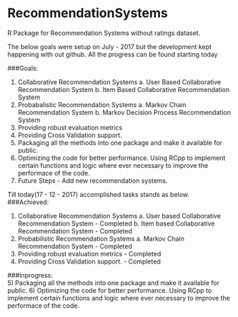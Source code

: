 # RecommendationSystems
R Package for Recommendation Systems without ratings dataset.

The below goals were setup on July - 2017 but the development kept happening with out github.
All the progress can be found starting today 

###Goals:
1) Collaborative Recommendation Systems
    a. User Based Collaborative Recommendation System
    b. Item Based Collaborative Recommendation System
2) Probabalistic Recommendation Systems
    a. Markov Chain Recommendation System
    b. Markov Decision Process Recommendation System
3) Providing robust evaluation metrics
4) Providing Cross Validation support.
5) Packaging all the methods into one package and make it available for public.
6) Optimizing the code for better performance. Using RCpp to implement certain functions and logic where ever necessary to improve the performace of the code.
7) Future Steps - Add new recommendation systems.

Till today(17 - 12 - 2017) accomplished tasks stands as below.  
###Achieved:
1) Collaborative Recommendation Systems
    a. User based Collaborative Recommendation System - Completed
    b. Item based Collaborative Recommendation System - Completed
2) Probabilistic Recommendation Systems
    a. Markov Chain Recommendation System             - Completed
3) Providing robust evaluation metrics                - Completed
4) Providing Cross Validation support.                - Completed  
      
      
###Inprogress:  
5) Packaging all the methods into one package and make it available for public.
6) Optimizing the code for better performance. Using RCpp to implement certain functions and logic where ever necessary to improve the performace of the code.

